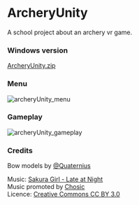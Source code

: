 # ArcheryUnity
A school project about an archery vr game.

### Windows version
[ArcheryUnity.zip](https://github.com/PetiteGraine/ArcheryUnity/releases/download/Demo/ArcheryUnity.zip)

### Menu
![archeryUnity_menu](https://github.com/user-attachments/assets/35b0cff0-d9c6-41b8-8ce4-d79306207f5e)

### Gameplay
![archeryUnity_gameplay](https://github.com/user-attachments/assets/0dbb0909-09cb-4649-9397-28fa7d624e35)

### Credits
Bow models by [@Quaternius](https://www.patreon.com/quaternius)

Music: [Sakura Girl - Late at Night](https://soundcloud.com/sakuragirl_official)  
Music promoted by [Chosic](https://www.chosic.com/free-music/all/)  
Licence: [Creative Commons CC BY 3.0](https://creativecommons.org/licenses/by/3.0/)
